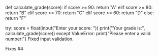 def calculate_grade(score):
    if score >= 90:
        return "A"
    elif score >= 80:
        return "B"
    elif score >= 70:
        return "C"
    elif score >= 60:
        return "D"
    else:
        return "F"

try:
    score = float(input("Enter your score: "))
    print("Your grade is:", calculate_grade(score))
except ValueError:
    print("Please enter a valid number!")
Fixed input validation.

Fixes #4
